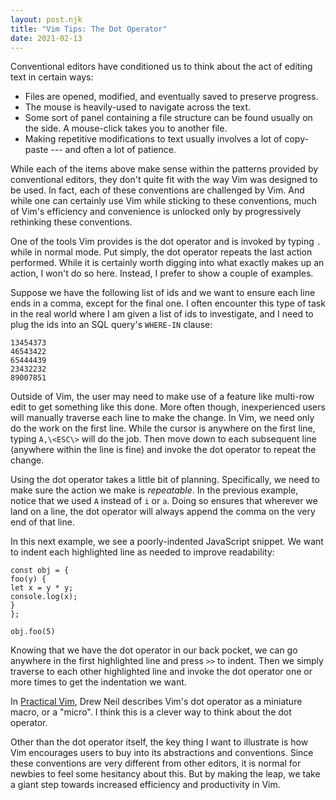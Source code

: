 ```yaml
---
layout: post.njk
title: "Vim Tips: The Dot Operator"
date: 2021-02-13
---
```


Conventional editors have conditioned us to think about the act of editing text in certain ways:

- Files are opened, modified, and eventually saved to preserve progress.
- The mouse is heavily-used to navigate across the text.
- Some sort of panel containing a file structure can be found usually on the side. A mouse-click takes you to another file.
- Making repetitive modifications to text usually involves a lot of copy-paste --- and often a lot of patience.

While each of the items above make sense within the patterns provided by conventional editors, they don't quite fit with the way Vim was designed to be used. In fact, each of these conventions are challenged by Vim. And while one can certainly use Vim while sticking to these conventions, much of Vim's efficiency and convenience is unlocked only by progressively rethinking these conventions.

One of the tools Vim provides is the dot operator and is invoked by typing `.` while in normal mode. Put simply, the dot operator repeats the last action performed. While it is certainly worth digging into what exactly makes up an action, I won't do so here. Instead, I prefer to show a couple of examples.

Suppose we have the following list of ids and we want to ensure each line ends in a comma, except for the final one. I often encounter this type of task in the real world where I am given a list of ids to investigate, and I need to plug the ids into an SQL query's `WHERE-IN` clause:

```text
13454373
46543422
65444439
23432232
89007851
```

Outside of Vim, the user may need to make use of a feature like multi-row edit to get something like this done. More often though, inexperienced users will manually traverse each line to make the change. In Vim, we need only do the work on the first line. While the cursor is anywhere on the first line, typing `A,\<ESC\>` will do the job. Then move down to each subsequent line (anywhere within the line is fine) and invoke the dot operator to repeat the change.

Using the dot operator takes a little bit of planning. Specifically, we need to make sure the action we make is *repeatable*. In the previous example, notice that we used `A` instead of `i` or `a`. Doing so ensures that wherever we land on a line, the dot operator will always append the comma on the very end of that line.

In this next example, we see a poorly-indented JavaScript snippet. We want to indent each highlighted line as needed to improve readability:

```javascript/1-4
const obj = {
foo(y) {
let x = y * y;
console.log(x);
}
};

obj.foo(5)
```

Knowing that we have the dot operator in our back pocket, we can go anywhere in the first highlighted line and press `>>` to indent. Then we simply traverse to each other highlighted line and invoke the dot operator one or more times to get the indentation we want.

In [Practical Vim](https://www.goodreads.com/book/show/13607232-practical-vim), Drew Neil describes Vim's dot operator as a miniature macro, or a "micro". I think this is a clever way to think about the dot operator.

Other than the dot operator itself, the key thing I want to illustrate is how Vim encourages users to buy into its abstractions and conventions. Since these conventions are very different from other editors, it is normal for newbies to feel some hesitancy about this. But by making the leap, we take a giant step towards increased efficiency and productivity in Vim.
